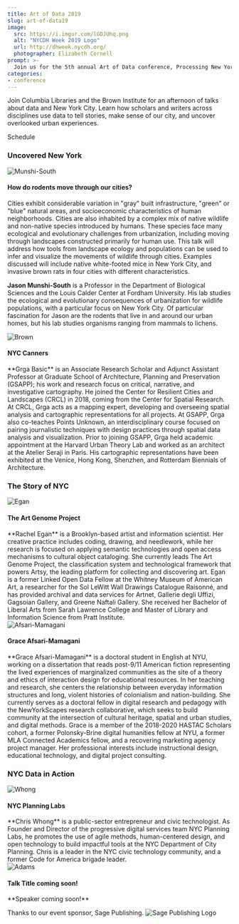 ```yaml
---
title: Art of Data 2019
slug: art-of-data19
image:
  src: https://i.imgur.com/lGDJUhq.png
  alt: "NYCDH Week 2019 Logo"
  url: http://dhweek.nycdh.org/
  photographer: Elizabeth Cornell
prompt: >-
  Join us for the 5th annual Art of Data conference, Processing New York
categories:
- conference
---
```


Join Columbia Libraries and the Brown Institute for an afternoon of talks about data and New York City. Learn how scholars and writers across disciplines use data to tell stories, make sense of our city, and uncover overlooked urban experiences.

<div class="card">

<div class="card-header">
<p class="mb-0">Schedule</p>
</div>

<div class="card-body">
<div class="list-group list-group-flush">

<div class="list-group-item">
<h3>Uncovered New York</h3>

<div id="Munshi-South" class="row">
<div class="col-3">
<img src="/assets/imgs/art-of-data/MunshiSouth2.jpg" class="rounded img-fluid" alt="Munshi-South">
</div>
<div class="col-9">
<h4>How do rodents move through our cities?</h4>
Cities exhibit considerable variation in "gray" built infrastructure, "green" or "blue" natural areas, and socioeconomic characteristics of human neighborhoods. Cities are also inhabited by a complex mix of native wildlife and non-native species introduced by humans. These species face many ecological and evolutionary challenges from urbanization, including moving through landscapes constructed primarily for human use. This talk will address how tools from landscape ecology and populations can be used to infer and visualize the movements of wildlife through cities. Examples discussed will include native white-footed mice in New York City, and invasive brown rats in four cities with different characteristics.

**Jason Munshi-South** is a Professor in the Department of Biological Sciences and the Louis Calder Center at Fordham University. His lab studies the ecological and evolutionary consequences of urbanization for wildlife populations, with a particular focus on New York City. Of particular fascination for Jason are the rodents that live in and around our urban homes, but his lab studies organisms ranging from mammals to lichens.
</div>
</div>

<div id="Basic" class="row">
<div class="col-3">
<img src="/assets/imgs/art-of-data/gbasic-DV.jpg" class="rounded img-fluid" alt="Brown">
</div>
<div class="col-9">
<h4>NYC Canners</h4>
**Grga Basic** is an Associate Research Scholar and Adjunct Assistant Professor at Graduate School of Architecture, Planning and Preservation (GSAPP); his work and research focus on critical, narrative, and investigative cartography. He joined the Center for Resilient Cities and Landscapes (CRCL) in 2018, coming from the Center for Spatial Research. At CRCL, Grga acts as a mapping expert, developing and overseeing spatial analysis and cartographic representations for all projects. At GSAPP, Grga also co-teaches Points Unknown, an interdisciplinary course focused on pairing journalistic techniques with design practices through spatial data analysis and visualization. Prior to joining GSAPP, Grga held academic appointment at the Harvard Urban Theory Lab and worked as an architect at the Atelier Seraji in Paris. His cartographic representations have been exhibited at the Venice, Hong Kong, Shenzhen, and Rotterdam Biennials of Architecture.
</div>
</div>
</div>

<div class="list-group-item">
<h3>The Story of NYC</h3>
<div id="Egan" class="row">
<div class="col-3">
<img src="/assets/imgs/art-of-data/rachel-egan.jpg" class="rounded img-fluid" alt="Egan">
</div>
<div class="col-9">
<h4>The Art Genome Project</h4>
**Rachel Egan** is a Brooklyn-based artist and information scientist. Her creative practice includes coding, drawing, and needlework, while her research is focused on applying semantic technologies and open access mechanisms to cultural object cataloging. She currently leads The Art Genome Project, the classification system and technological framework that powers Artsy, the leading platform for collecting and discovering art. Egan is a former Linked Open Data Fellow at the Whitney Museum of American Art, a researcher for the Sol LeWitt Wall Drawings Catalogue Raisonné, and has provided archival and data services for Artnet, Gallerie degli Uffizi, Gagsoian Gallery, and Greene Naftali Gallery. She received her Bachelor of Liberal Arts from Sarah Lawrence College and Master of Library and Information Science from Pratt Institute.
</div>
</div>

<div id="Afsari-Mamagani" class="row">
<div class="col-3">
<img src="/assets/imgs/art-of-data/afsari-mamagani_headshot.jpg" class="rounded img-fluid" alt="Afsari-Mamagani">
</div>
<div class="col-9">
<h4>Grace Afsari-Mamagani</h4>
**Grace Afsari-Mamagani** is a doctoral student in English at NYU, working on a dissertation that reads post-9/11 American fiction representing the lived experiences of marginalized communities as the site of a theory and ethics of interaction design for educational resources. In her teaching and research, she centers the relationship between everyday information structures and long, violent histories of colonialism and nation-building. She currently serves as a doctoral fellow in digital research and pedagogy with the NewYorkScapes research collaborative, which seeks to build community at the intersection of cultural heritage, spatial and urban studies, and digital methods. Grace is a member of the 2018-2020 HASTAC Scholars cohort, a former Polonsky-Brine digital humanities fellow at NYU, a former MLA Connected Academics fellow, and a recovering marketing agency project manager. Her professional interests include instructional design, educational technology, and digital project consulting.
</div>
</div>
</div>

<div class="list-group-item">
<h3>NYC Data in Action</h3>

<div id="Whong" class="row">
<div class="col-3">
<img src="/assets/imgs/art-of-data/chris-whong.jpg" class="rounded img-fluid" alt="Whong">
</div>
<div class="col-9">
<h4>NYC Planning Labs</h4>
**Chris Whong** is a public-sector entrepreneur and civic technologist. As Founder and Director of the progressive digital services team NYC Planning Labs, he promotes the use of agile methods, human-centered design, and open technology to build impactful tools at the NYC Department of City Planning. Chris is a leader in the NYC civic technology community, and a former Code for America brigade leader.
</div>
</div>

<div id="Adams" class="row">
<div class="col-3">
<img src="http://icons.iconarchive.com/icons/graphicloads/100-flat/256/home-icon.png" class="rounded img-fluid" alt="Adams">
</div>
<div class="col-9">
<h4>Talk Title coming soon!</h4>
**Speaker coming soon!**
</div>
</div>
</div>
</div>
</div>
</div>

Thanks to our event sponsor, Sage Publishing.
<img src="/assets/imgs/art-of-data/sage-publishing-logo.png" class="rounded img-fluid" alt="Sage Publishing Logo">
